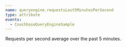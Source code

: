```yaml
---
name: queryengine.requestsLast5MinutesPerSecond
type: attribute
events:
  - CouchbaseQueryEngineSample
---
```


Requests per second average over the past 5 minutes.